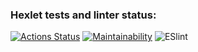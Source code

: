 ### Hexlet tests and linter status:
[![Actions Status](https://github.com/julish13/frontend-project-lvl1/workflows/hexlet-check/badge.svg)](https://github.com/julish13/frontend-project-lvl1/actions)
[![Maintainability](https://api.codeclimate.com/v1/badges/e18b4b4a70e20392196a/maintainability)](https://codeclimate.com/github/julish13/frontend-project-lvl1/maintainability)
![ESlint](https://github.com/julish13/frontend-project-lvl1/workflows/lint/badge.svg)